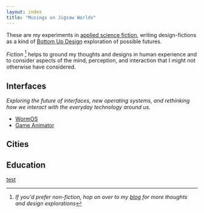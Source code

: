 ```yaml
---
layout: index
title: "Musings on Jigsaw Worlds"
---
```


These are my experiments in [applied science fiction](/703), writing design-fictions as a kind of [Bottom Up Design](/bottom-up-design) exploration of possible futures.  

*Fiction* [^1] helps to ground my thoughts and designs in human experience and to consider aspects of the mind, perception, and interaction that I might not otherwise have considered.

[^1]: *If you'd prefer non-fiction, hop on over to my [blog](/blog) for more thoughts and design explorations*

## Interfaces

*Exploring the future of interfaces, new operating systems, and rethinking how we interact with the everyday technology around us.*

- [WormOS](/stories/worm-os)
- [Game Animator](/stories/game-animator)

## Cities

## Education
[test](obsidian://open?vault=_pages&file=projects)